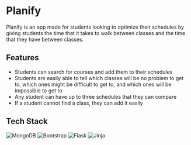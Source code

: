 # Planify
Planify is an app made for students looking to optimize their schedules by giving students the time that it takes to walk between classes and the time that they have between classes.
## Features
- Students can search for courses and add them to their schedules
- Students are easily able to tell which classes will be no problem to get to, which ones might be difficult to get to, and which ones will be impossible to get to
- Any student can have up to three schedules that they can compare
- If a student cannot find a class, they can add it easily
## Tech Stack

![MongoDB](https://img.shields.io/badge/MongoDB-%234ea94b.svg?style=for-the-badge&logo=mongodb&logoColor=white)
![Bootstrap](https://img.shields.io/badge/bootstrap-%238511FA.svg?style=for-the-badge&logo=bootstrap&logoColor=white)
![Flask](https://img.shields.io/badge/flask-%23000.svg?style=for-the-badge&logo=flask&logoColor=white)
![Jinja](https://img.shields.io/badge/jinja-white.svg?style=for-the-badge&logo=jinja&logoColor=black)

